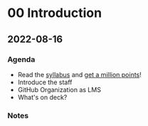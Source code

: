 # 00 Introduction

## 2022-08-16

### Agenda

- Read the [syllabus](https://github.com/comp426-2022-fall/syllabus/blob/main/README.md) and [get a million points](https://github.com/comp426-2022-fall/syllabus/blob/main/grades.md)!
- Introduce the staff
- GitHub Organization as LMS
- What's on deck?

### Notes
